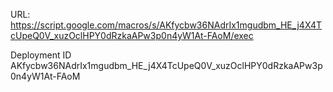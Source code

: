 
URL:
https://script.google.com/macros/s/AKfycbw36NAdrIx1mgudbm_HE_j4X4TcUpeQ0V_xuzOclHPY0dRzkaAPw3p0n4yW1At-FAoM/exec

Deployment ID
AKfycbw36NAdrIx1mgudbm_HE_j4X4TcUpeQ0V_xuzOclHPY0dRzkaAPw3p0n4yW1At-FAoM